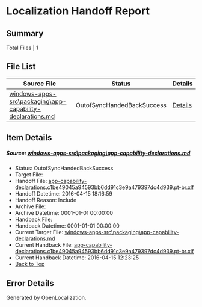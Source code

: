 # <a name='report-top'></a> Localization Handoff Report

## Summary
 Total Files | 1

## File List
 Source File | Status | Details 
 ----------- | ------ | ------- 
 [windows-apps-src\packaging\app-capability-declarations.md](https://github.com/Microsoft/windows-apps/blob/f4ab3610a3ad3df90e06fd2f23e8244ce8449916/windows-apps-src/packaging/app-capability-declarations.md) | OutofSyncHandedBackSuccess | [Details](#c1819ddc1e6335b225fcc0e38a40dcb4c9eaf7203255)

## Item Details
##### <a name='c1819ddc1e6335b225fcc0e38a40dcb4c9eaf7203255'></a> Source: [windows-apps-src\packaging\app-capability-declarations.md](https://github.com/Microsoft/windows-apps/blob/f4ab3610a3ad3df90e06fd2f23e8244ce8449916/windows-apps-src/packaging/app-capability-declarations.md)
* Status: OutofSyncHandedBackSuccess
* Target File: 
* Handoff File: [app-capability-declarations.c1be49045a94593bb6dd91c3e9a479397dc4d939.pt-br.xlf](https://github.com/Microsoft/WDG.handoff/blob/1d5396e5bf8d3590b5e13505fefc6271f9fb0a8a/ol-handoff/Microsoft/windows-apps.pt-br/master/app-capability-declarations.c1be49045a94593bb6dd91c3e9a479397dc4d939.pt-br.xlf)
* Handoff Datetime: 2016-04-15 18:16:59
* Handoff Reason: Include
* Archive File: 
* Archive Datetime: 0001-01-01 00:00:00
* Handback File: 
* Handback Datetime: 0001-01-01 00:00:00
* Current Target File: [windows-apps-src\packaging\app-capability-declarations.md](https://github.com/Microsoft/windows-apps.pt-br/blob/149c863f61fcc324db3e3dea8782e6276b20d1c2/windows-apps-src/packaging/app-capability-declarations.md)
* Current Handback File: [app-capability-declarations.c1be49045a94593bb6dd91c3e9a479397dc4d939.pt-br.xlf](https://github.com/Microsoft/WDG.handback/blob/18f7494fe80578448c47b9ba618e4f4ad7301261/ol-handback/Microsoft/windows-apps.pt-br/master/app-capability-declarations.c1be49045a94593bb6dd91c3e9a479397dc4d939.pt-br.xlf)
* Current Handback Datetime: 2016-04-15 12:23:25
* [Back to Top](#report-top)


## Error Details

Generated by OpenLocalization.
